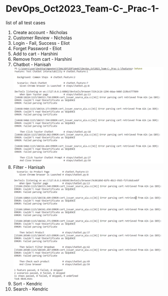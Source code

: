 # DevOps_Oct2023_Team-C-_Prac-1-
list of all test cases
1. Create account - Nicholas
2. Customer Review - Nicholas
3. Login - Fail, Success - Eliot
4. Forget Password - Eliot
5. Add to cart - Harshini
6. Remove from cart - Harshini
7. Chatbot - Hanisah
![alt text](/Screenshots/Hanisah_Chatbot_TC1.png)
8. Filter - Hanisah
![alt text](/Screenshots/Hanisah_Filter_TC2.png)
1.  Sort - Kendric
2.  Search - Kendric